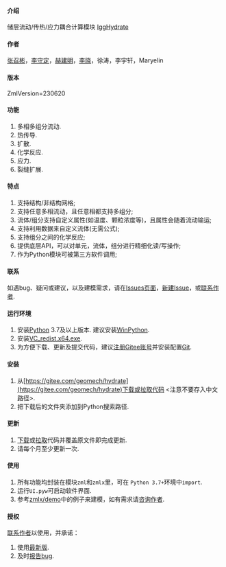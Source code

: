 #### 介绍

储层流动/传热/应力耦合计算模块 [IggHydrate](https://gitee.com/geomech/hydrate)

#### 作者

[张召彬](http://sourcedb.igg.cas.cn/cn/zjrck/201703/t20170306_4755492.html)，[李守定](http://sourcedb.igg.cas.cn/cn/zjrck/201412/t20141218_4278784.html)，[赫建明](http://sourcedb.igg.cas.cn/cn/zjrck/201203/t20120302_3448658.html)，[李晓](http://sourcedb.igg.cas.cn/cn/zjrck/200907/t20090713_2065538.html)，徐涛，李宇轩，Maryelin

#### 版本

ZmlVersion=230620

#### 功能

1) 多相多组分流动.
2) 热传导.
3) 扩散.
4) 化学反应.
5) 应力.
6) 裂缝扩展.

#### 特点

1) 支持结构/非结构网格;
2) 支持任意多相流动，且任意相都支持多组分;
3) 流体/组分支持自定义属性(如温度、颗粒浓度等)，且属性会随着流动输运;
4) 支持利用数据来自定义流体(无需公式);
5) 支持组分之间的化学反应;
6) 提供底层API，可以对单元，流体，组分进行精细化读/写操作;
7) 作为Python模块可被第三方软件调用; 

#### 联系

如遇bug、疑问或建议，以及建模需求，请在[Issues页面](https://gitee.com/geomech/hydrate/issues)，[新建Issue](https://gitee.com/geomech/hydrate/issues/new)，或[联系作者](http://sourcedb.igg.cas.cn/cn/zjrck/201703/t20170306_4755492.html). 

#### 运行环境

1) 安装[Python](https://www.python.org/) 3.7及以上版本. 建议安装[WinPython](https://winpython.github.io/).   
2) 安装[VC_redist.x64.exe](https://gitee.com/geomech/hydrate/attach_files).
3) 为方便下载、更新及提交代码，建议[注册Gitee账号](https://gitee.com/signup)并安装配置[Git](https://git-scm.com/). 

#### 安装

1) 从[https://gitee.com/geomech/hydrate](https://gitee.com/geomech/hydrate)下载或拉取代码 <注意不要存入中文路径>.
2) 把下载后的文件夹添加到Python搜索路径. 

#### 更新

1) [下载](https://gitee.com/geomech/hydrate)或[拉取](https://gitee.com/geomech/hydrate.git)代码并覆盖原文件即完成更新. 
2) 请每个月至少更新一次. 

#### 使用
1) 所有功能均封装在模块`zml`和`zmlx`里，可在 `Python 3.7+`环境中`import`. 
2) 运行`UI.pyw`可启动软件界面.
3) 参考[zmlx/demo](https://gitee.com/geomech/hydrate/tree/master/zmlx/demo)中的例子来建模，如有需求请[咨询作者](http://sourcedb.igg.cas.cn/cn/zjrck/201703/t20170306_4755492.html). 

#### 授权

[联系作者](http://sourcedb.igg.cas.cn/cn/zjrck/201703/t20170306_4755492.html)以使用，并承诺：
1) 使用[最新版](https://gitee.com/geomech/hydrate). 
2) 及时[报告bug](https://gitee.com/geomech/hydrate/issues/new).
